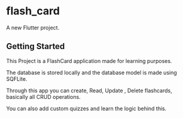 # flash_card

A new Flutter project.

## Getting Started

This Project is a FlashCard application made for learning purposes.

The database is stored locally and the database model is made using SQFLite.

Through this app you can create, Read, Update , Delete flashcards, basically all CRUD operations.

You can also add custom quizzes and learn the logic behind this.



